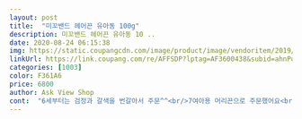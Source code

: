 ```yaml
---
layout: post 
title:  "미꼬밴드 헤어끈 유아동 100g" 
description: 미꼬밴드 헤어끈 유아동 10 ..
date: 2020-08-24 06:15:38 
img: https://static.coupangcdn.com/image/product/image/vendoritem/2019/04/25/3146261589/4e6c493d-5b3c-48a2-9f42-b142c9f5bcf8.jpg 
linkUrl: https://link.coupang.com/re/AFFSDP?lptag=AF3600438&subid=ahnPublicAsk&pageKey=22083081&itemId=85984423&vendorItemId=3146261589&traceid=V0-113-3693f44cab1dde69 
categories: [1003] 
color: F361A6 
price: 6800 
author: Ask View Shop 
cont:  "6세부터는 검정과 갈색을 번갈아서 주문^^<br/>7여아용 머리끈으로 주문했어요<br/>그냥 꼬리빗끝부분으로 걸어서 휙 빼주거나 가위로 살짝 끊어주면 머리엉킹없이<br/>다른머리끈은 머리 다뜯기는거... <br/>.<br/>.<br/>ㅋㅋㅋ<br/>딸아이도 몇년 쓰다보니 이젠 알아요.<br/>.<br/><br/>마침 머리끈 다 떨어져가길래 검색하다가 여자아이 엄마들이 미꼬밴드가 좋다고 하는 글들을 봐서, 쿠팡에 검색했더니 마침 몇백원 세일중이라 바로 구매했어요.<br/> (구매가격 6400원)<br/>머리 푸를때.<br/>.<br/><br/>머리가 꼬여서.<br/>.<br/>아이가 소리소리 지르고 머리뜯기고... <br/>.<br/><br/>머리끈 고민중이시라면 사이즈 확인후 미꼬밴드 절대 후회없으시라 봅니다.<br/><br/>머리묶을때는 잘 몰라요.<br/>.<br/><br/>몇년째 이것만 써요... <br/> 머리카락 안 씹히고 좋아요<br/>미꼬밴드로 머리 묶고 풀어주니 머리카락이 하나도 안뽑히네요... <br/> 전 2년간 애한테 뭔짓을 한건지ㅠㅠ 정말 애한테 너무 미안하네요ㅜㅜ<br/>받아서 아이 머리 묶어주고 진짜 무지한 저를 욕하게 됐습니다ㅜㅜ<br/>벌써 미꼬밴드는 5번째 주문<br/>쏴 풀려요!!<br/>아이 어릴때는 작은크기를 주문하다가 5세때 부터는 유아동 사이즈로 바꾸었어요<br/>아이가 어릴때 천개짜리 벌크 머리끈 사서 2년간 다른 머리끈은 안쓰고 그것만 썼었어요.<br/> 저렴해서 그런지 얇고 힘이 없어 두개를 같이 썼었구요.<br/> 그렇게 두개씩 겹쳐써도 워낙 갯수가 많아서 2년 넘게 썼습니다.<br/>.<br/><br/>애가 크고 머리가 길어지니 기존에 쓰던 머리끈이 진짜 쓰레기란걸 깨닫게 됐어요.<br/> 사진처럼 아이 머리 묶고 풀때 머리카락이 기본 3<br/> -4가닥씩이 같이 뽑히더라구요ㅠㅠ 전 다른 머리끈도 다 그러려니 하고 미련하게 이제껏 그걸로 아이 머리를 묶어줬네요.<br/>.<br/><br/>이건 그런게 없어요<br/>전 앞으론 계속 이 머리끈 구매하려구요.<br/> 약간 밴드가 힘이없나? 생각이 들긴 했지만 머리 묶어줘보니 부드럽게 머리카락 잘 지탱해 주네요.<br/><br/>전 이번엔 100그램 주문했으니 1년 꼬박 잘쓸꺼 같네요^^<br/>하지만 주부라면 다 알지요... <br/><br/>혹시 저 같이 머리끈이 다 똑같을거라 생각하시는 초보맘들 계실까봐 남편에게 부탁해서 찍은 영상도 첨부합니다.<br/><br/>" 
---
```

